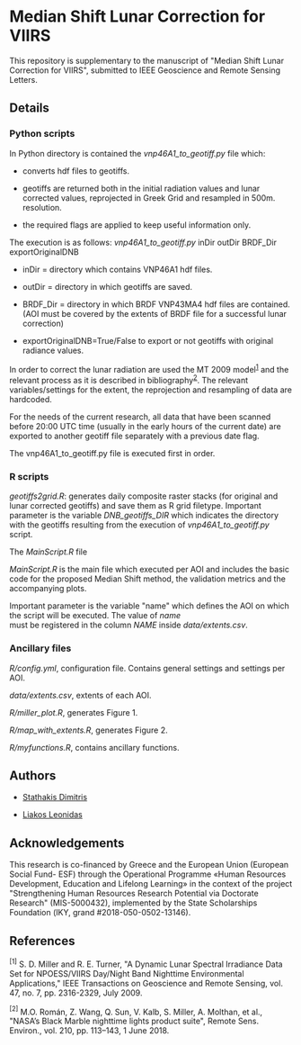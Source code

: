 # Median Shift Lunar Correction for VIIRS

This repository is supplementary to the manuscript of "Median Shift Lunar Correction for VIIRS", submitted to IEEE Geoscience and Remote Sensing Letters.

## Details

### Python scripts

In Python directory is contained  the *vnp46A1_to_geotiff.py* file which:

* converts hdf files to geotiffs.

* geotiffs are returned both in the initial radiation values and lunar corrected values, reprojected in Greek Grid and resampled in 500m. resolution.

* the required flags are applied to keep useful information only.



The execution is as follows:
*vnp46A1_to_geotiff.py* inDir outDir BRDF_Dir exportOriginalDNB

* inDir  = directory which contains VNP46A1 hdf files.

* outDir = directory in which geotiffs are saved.

* BRDF_Dir = directory in which BRDF VNP43MA4 hdf files are contained. (AOI must be covered by the extents of BRDF file for a successful lunar correction)

* exportOriginalDNB=True/False to export or not geotiffs with original radiance values.

In order to correct the lunar radiation are used the MT 2009 model<sup>[1](#myfootnote1)</sup> and the relevant process as it is described in bibliography<sup>[2](#myfootnote2)</sup>. The relevant variables/settings for the extent, the reprojection and resampling of data are hardcoded.

For the needs of the current research, all data that have been scanned before 20:00 UTC time (usually in the early hours of the current date) are exported to another geotiff file separately with a previous date flag.

The vnp46A1_to_geotiff.py file is executed first in order.

### R scripts

*geotiffs2grid.R*: generates daily composite raster stacks (for original and lunar corrected geotiffs) and save them as R grid filetype.
Important parameter is the variable  *DNB_geotiffs_DIR* which indicates the directory with the geotiffs resulting from the execution of *vnp46A1_to_geotiff.py* script.

The *MainScript.R* file 

*MainScript.R* is the main file which executed per AOI and includes the basic code for the proposed Median Shift method, the validation metrics and the accompanying plots. 

Important parameter is the variable "name" which defines the AOI  on which the script will be executed. The value of *name*  
must be registered in the column *NAME* inside  *data/extents.csv*.


### Ancillary files

*R/config.yml*, configuration file. Contains general settings and settings per AOI.

*data/extents.csv*, extents of each AOI.

*R/miller_plot.R*, generates Figure 1.

*R/map_with_extents.R*, generates Figure 2.

*R/myfunctions.R*, contains ancillary functions.


## Authors

* [Stathakis Dimitris](https://gr.linkedin.com/in/dstath)

* [Liakos Leonidas](https://gr.linkedin.com/in/leonidasliakos)


## Acknowledgements
This research is co-financed by Greece and the European Union (European Social Fund- ESF) through the Operational Programme «Human Resources Development, Education and Lifelong Learning» in the context of the project "Strengthening Human Resources Research Potential via Doctorate Research" (MIS-5000432), implemented by the State Scholarships Foundation (ΙΚΥ, grand #2018-050-0502-13146). 


## References

<a name="myfootnote1"><sup>[1]</sup></a> S. D. Miller and R. E. Turner, "A Dynamic Lunar Spectral Irradiance
Data Set for NPOESS/VIIRS Day/Night Band Nighttime Environmental
Applications," IEEE Transactions on Geoscience and Remote Sensing,
vol. 47, no. 7, pp. 2316-2329, July 2009.

<a name="myfootnote2"><sup>[2]</sup></a> M.O. Román, Z. Wang, Q. Sun, V. Kalb, S. Miller, A. Molthan, et al.,
"NASA’s Black Marble nighttime lights product suite", Remote
Sens. Environ., vol. 210, pp. 113–143, 1 June 2018.


